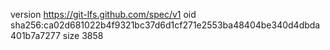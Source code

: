 version https://git-lfs.github.com/spec/v1
oid sha256:ca02d681022b4f9321bc37d6d1cf271e2553ba48404be340d4dbda401b7a7277
size 3858
